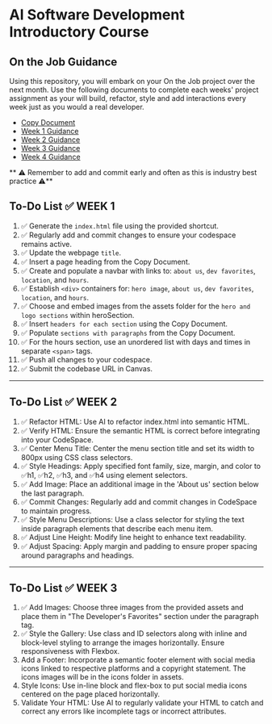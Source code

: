 # AI Software Development Introductory Course

## On the Job Guidance

Using this repository, you will embark on your On the Job project over the next month. Use the following documents to complete each weeks' project assignment as your will build, refactor, style and add interactions every week just as you would a real developer. 

- [Copy Document](https://gist.github.com/JohnWP8253/8aadd4ba582ca932f7ce7e17ff15746f)
- [Week 1 Guidance](https://gist.github.com/JohnWP8253/0541a081cad09e50e097bfb142413f13)
- [Week 2 Guidance](https://gist.github.com/JohnWP8253/deda3bd189065521110016405fee068f)
- [Week 3 Guidance](https://gist.github.com/JohnWP8253/8284117f9f253a4f030f092ac0042748)
- [Week 4 Guidance](https://gist.github.com/JohnWP8253/3d682809b325a1bab9a35c29f85f517c)

** ⚠️ Remember to add and commit early and often as this is industry best practice ⚠️**

## To-Do List ✅ WEEK 1
 1. ✅ Generate the `index.html` file using the provided shortcut.
 2. ✅ Regularly add and commit changes to ensure your codespace remains active.
 3. ✅ Update the webpage `title`.
 4. ✅ Insert a page heading from the Copy Document.
 5. ✅ Create and populate a navbar with links to: `about us`, `dev favorites`, `location`, and `hours`.
 6. ✅ Establish `<div>` containers for: `hero image`, `about us`, `dev favorites`, `location`, and `hours`.
 7. ✅ Choose and embed images from the assets folder for the `hero and logo sections` within heroSection.
 8. ✅ Insert `headers for each section` using the Copy Document.
 9. ✅ Populate `sections with paragraphs` from the Copy Document.
 10. ✅ For the hours section, use an unordered list with days and times in separate `<span>` tags.
 11. ✅ Push all changes to your codespace.
 12. ✅ Submit the codebase URL in Canvas.
---
 ## To-Do List ✅ WEEK 2
 1. ✅ Refactor HTML: Use AI to refactor index.html into semantic HTML.
 2. ✅ Verify HTML: Ensure the semantic HTML is correct before integrating into your CodeSpace.
 3. ✅ Center Menu Title: Center the menu section title and set its width to 800px using CSS class selectors.
 4. ✅ Style Headings: Apply specified font family, size, margin, and color to ✅h1, ✅h2, ✅h3, and ✅h4 using element selectors.
 5. ✅ Add Image: Place an additional image in the 'About us' section below the last paragraph.
 6. ✅ Commit Changes: Regularly add and commit changes in CodeSpace to maintain progress.
 7. ✅ Style Menu Descriptions: Use a class selector for styling the text inside paragraph elements that describe each menu item.
 8. ✅ Adjust Line Height: Modify line height to enhance text readability.
 9. ✅ Adjust Spacing: Apply margin and padding to ensure proper spacing around paragraphs and headings.
 ---
 ## To-Do List ✅ WEEK 3
 1. ✅ Add Images: Choose three images from the provided assets and place them in "The Developer's Favorites" section under the paragraph tag.
 2. ✅ Style the Gallery: Use class and ID selectors along with inline and block-level styling to arrange the images horizontally. Ensure responsiveness with Flexbox.
 3. Add a Footer: Incorporate a semantic footer element with social media icons linked to respective platforms and a copyright statement. The icons images will be in the icons folder in assets.
 4. Style Icons: Use in-line block and flex-box to put social media icons centered on the page placed horizontally.
 5. Validate Your HTML: Use AI to regularly validate your HTML to catch and correct any errors like incomplete tags or incorrect attributes.